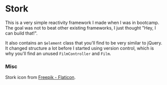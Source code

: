 # Stork

This is a very simple reactivity framework I made when I was in bootcamp.  
The goal was not to beat other existing frameworks, I just thought "Hey, I can build that!".  

It also contains an `$element` class that you'll find to be very similar to jQuery.  
It changed structure a lot before I started using version control, which is why you'll find an unused `FilmController` and `Film`.

### Misc

Stork icon from [Freepik - Flaticon](https://www.flaticon.com/free-icons/stork).